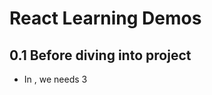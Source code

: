  # React Learning Demos 

 ## 0.1 Before diving into project
 - In <head>, we needs 3 <script> in order to use React, that is, "react.js","react-dom.js","browser.min.js"
 - In <body> where we manipulate JSX, we use a special <script type="text/babel" >, whose typel is "text/babel"

 ## 0.2 After finishing project
 In order to make faster rendering at client-side, use " $ babel src --out-dir build ", parsing all JSX file at directory 'src' into javascript files at directory 'build', where browser could recognize.

 ## 1. ReactDOM.render();
 #### what?
 It is a basic method used everywhere
 - converting JSX into HTML;
 - inserting HTML at specified DOM point


 ## 2. JSX 
 #### what?JavaScript XML
 #### "logic" + "view"
 - not spring (no quotes "" )
 - not HTML ( more of XML )
 - support "tag + expression"

 #### How to parse?
 - for tags (begin with "<"), parse as HTML
 - for code block(begin with "{"), parse as JavaScript


 ## 3. JSX can contain tag array
 JSX can unfold all tag in a array


 ## 4. Component
 #### what?
 A component is function,
 - accepting "input"(props), 
 - returnnig "view"(HTML tag)
 #### How to create a component?
 1. functional component
 ```
 function Welcome(props) {
    return <h1>Hello, {props.name}</h1>;
 }
 const element = <Welcome name="Sara" />;
ReactDOM.render(
    element,
    document.getElementById('root')
);
 ```
 2. class component
 ```
 class Welcome extends React.Component {
    render() {
       return <h1>Hello, {this.props.name}</h1>;
    }
 }
 const element = <Welcome name="Sara" />;
 ReactDOM.render(
  element,
  document.getElementById('root')
 );
 ```
 #### Notice
 - If a group of tags don't need its own props or states, just declare it as *const*, rather than component. [ see demo14 & demo14-2]
 - Component should have no more than one top tag


 ## 5. this.props.children
 #### what?
  All the properties of a Component belongs to its correspoinding HTML element, except "props.children", which represent components' children

 #### possible types for children
 - undefined, if no child at all;
 - object, if only have one child;
 - array, if have multiple children;

 #### How to traverse properly without error?
 use React.Children to ensure validity


 ## 6. Composing Components
 #### What?
 - A button, a form, a dialog, a screen: in React apps, all those are commonly expressed as components.
 - On the other hand, we typically have an 'App' component at the top level
 - *Best Practice:* start from bottom-up, work along to the top level

 #### How?
 Reuse components just like "li" in "ul"


 ## 7. Extracting Components
 #### What?
 Split components into smaller components, to achieve more flexibility and reusability.
 #### How?
 Split by functionality
 One component can contain multiple sub-components

 ## 8. State (like 'props')
 #### Purpose?
 A non-static component, has its own "state"
 #### What?
 Actually it's like pros, but "state" is private to component class, compared to "props"
 #### How?
 - Use "state" in render(), when state changed, React will can render again.
 - Must use a **Class Component**, rather than __function component__.
 #### Diff
 - this.props(*public:passed-in*) 表示那些一旦定义，就不再改变的特性
 - this.state(*private:built-in*)是会随着用户互动而产生变化的特性。
 - both are belongs to __this__.
 #### Constructor of component class
 First, always call **super(props):**
 Second, set *this.state=...;**


 ## 9. Adding Lifecycle Methods to a Class
 #### purpose
 In order to save CPU and memory
 #### what involved?
 componentDidMount()
 componentWillUnmount()
 setState()
 #### about setState()?
 Do Not Modify State Directly=>instead using **setState()**
 State Updates May Be Asynchronous=> instead,again using setState() with its another form: use a function accepting 'provState' as it passed-in parameter to set the state

 #### How - work flow?
 1. When <Clock /> is passed to ReactDOM.render(), React calls the constructor of the Clock component. Since Clock needs to display the current time, it initializes this.state with an object including the current time. We will later update this state.
 2. React then calls the Clock component’s render() method. This is how React learns what should be displayed on the screen. React then updates the DOM to match the Clock’s render output.
 3. When the Clock output is inserted in the DOM, React calls the componentDidMount() lifecycle hook. Inside it, the Clock component asks the browser to set up a timer to call the component’s tick() method once a second.
 4. Every second the browser calls the tick() method. Inside it, the Clock component schedules a UI update by calling setState() with an object containing the current time. Thanks to the setState() call, React knows the state has changed, and calls the render() method again to learn what should be on the screen. This time, this.state.date in the render() method will be different, and so the render output will include the updated time. React updates the DOM accordingly.
 5.If the Clock component is ever removed from the DOM, React calls the componentWillUnmount() lifecycle hook so the timer is stopped.

 #### state: parent & children ?
 0. state is isolated among components 
 1. Parent and Child shall not know if the other is stateful of stateless.
 2. But there is a way for parent to pass down its own state to its children, by using **'props'**


 ## 10. Events
 #### What?
 Substitute addEventListener(): to add listeners to a DOM element after it is created.

 #### Diff ( virtual DOM vs. real DOM)
 - React events are named using camelCase, rather than lowercase.
 - With JSX you pass a function as the event handler, rather than a string. 统一采用expression表达方法，写在'{}'中
 	+ button onClick={activateLasers}
 	+ button onclick="activateLasers()"
 - Cannot return false to prevent default behavior in React. You must call preventDefault explicitly
 	+ a href="#" onclick="console.log('The link was clicked.'); return false"
 	+
 	```
 	function ActionLink() {
	  function handleClick(e) {
	    e.preventDefault();
	    console.log('The link was clicked.');
	  }

	  return (
	    <a href="#" onClick={handleClick}>
	      Click me
	    </a>
	  );
	}
	```
 #### be carefull with 'e' & 'this'

 ## Conditional Rendering 
 #### what?
 display optionally between several components, based on a *state variable*

 #### How?
 Have two _button components_ as child_component of a parent component, toggling state of parent component, then resulting in another _display component_ shows up or hide away. [see demo14]

 ## 11. List and keys

 #### What?
 - Array can produce a list of 'li', by using _map()_ function.
 - 'Keys' help React identify which items have changed, are added, or are removed. Keys should be given to the elements inside the array, in order to give the elements a stable identity

 #### Where to put 'keys'?
 A good rule of thumb is that elements inside the map() call need keys.


 ## 12. Forms -> controlled component
 #### What ?
 - Let React __"state"__ be the “single source of truth”。
 用React的state来保存form的用户输入
 - With a controlled component, every state mutation will have an associated handler function. This makes it straightforward to modify or validate user input. 
	```
		handleChange(event) {
  			this.setState({value: event.target.value.toUpperCase()});
		}

	```

 #### Which ?
 1. input element <---> state & state_handler
 ```
 <input type="text" value={this.state.value} onChange={this.handleChange} />
 ```
 2. textarea <---> state & state_handler
 ```
 <textarea value={this.state.value} onChange={this.handleChange} />
 ```
 3. select <---> state & state_handler[similar to above ones: has its own "value" props]
 ```
 <select value={this.state.value} onChange={this.handleChange}>
 // notice: 'value' in <select> is not 'value' in <option>
 ```

 #### Handling Multiple Inputs
 add a name attribute to each element and let the handler function choose what to do based on the value of event.target.name.

 ## 13. Lifting State Up ( __share state__ among components in their parent component )
 Sharing state is accomplished by moving it up to the closest common ancestor of the components that need it. This is called **“lifting state up”**. 

 #### How
 1. parent component maintains several __state variables__
 2. child componnets receive parent's __state && functions__ as their own __props__ ( function can be passed to children component )
 3. when children get updated, it will call parent's function, and modify parent's state, thus leading to re-rendering all its children components

  #### Work flow
  Let’s recap what happens when you edit an input:

  1. React calls the function specified as onChange on the DOM <input>. In our case, this is the handleChange method in TemperatureInput component

  2. The handleChange method in the TemperatureInput component calls this.props.onTemperatureChange() with the new desired value. Its props, including onTemperatureChange, were provided by its parent component, the Calculator

  3. When it previously rendered, the Calculator has specified that onTemperatureChange of the Celsius TemperatureInput is the Calculator’s handleCelsiusChange method, and onTemperatureChange of the Fahrenheit TemperatureInput is the Calculator’s handleFahrenheitChange method. So either of these two Calculator methods gets called depending on which input we edited

  4. Inside these methods, the Calculator component asks React to re-render itself by calling this.setState() with the new input value and the current scale of the input we just edited.

  5. React calls the Calculator component’s render method to learn what the UI should look like. The values of both inputs are recomputed based on the current temperature and the active scale. The temperature conversion is performed here

  6. React calls the render methods of the individual TemperatureInput components with their new props specified by the Calculator. It learns what their UI should look like

  7. React DOM updates the DOM to match the desired input values. The input we just edited receives its current value, and the other input is updated to the temperature after conversion.

